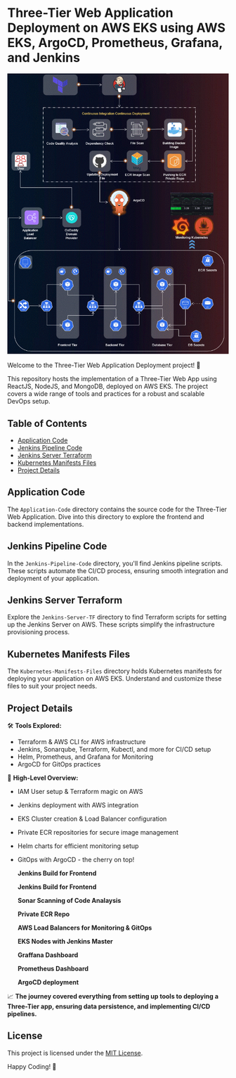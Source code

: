 # Three-Tier Web Application Deployment on AWS EKS using AWS EKS, ArgoCD, Prometheus, Grafana, and Jenkins

![Three-Tier Banner](assets/Three-Tier-ezgif.com-added-text.gif)

Welcome to the Three-Tier Web Application Deployment project! 🚀

This repository hosts the implementation of a Three-Tier Web App using ReactJS, NodeJS, and MongoDB, deployed on AWS EKS. The project covers a wide range of tools and practices for a robust and scalable DevOps setup.

## Table of Contents
- [Application Code](#application-code)
- [Jenkins Pipeline Code](#jenkins-pipeline-code)
- [Jenkins Server Terraform](#jenkins-server-terraform)
- [Kubernetes Manifests Files](#kubernetes-manifests-files)
- [Project Details](#project-details)

## Application Code
The `Application-Code` directory contains the source code for the Three-Tier Web Application. Dive into this directory to explore the frontend and backend implementations.

## Jenkins Pipeline Code
In the `Jenkins-Pipeline-Code` directory, you'll find Jenkins pipeline scripts. These scripts automate the CI/CD process, ensuring smooth integration and deployment of your application.

## Jenkins Server Terraform
Explore the `Jenkins-Server-TF` directory to find Terraform scripts for setting up the Jenkins Server on AWS. These scripts simplify the infrastructure provisioning process.

## Kubernetes Manifests Files
The `Kubernetes-Manifests-Files` directory holds Kubernetes manifests for deploying your application on AWS EKS. Understand and customize these files to suit your project needs.

## Project Details
🛠️ **Tools Explored:**
- Terraform & AWS CLI for AWS infrastructure
- Jenkins, Sonarqube, Terraform, Kubectl, and more for CI/CD setup
- Helm, Prometheus, and Grafana for Monitoring
- ArgoCD for GitOps practices

🚢 **High-Level Overview:**
- IAM User setup & Terraform magic on AWS
- Jenkins deployment with AWS integration
- EKS Cluster creation & Load Balancer configuration
- Private ECR repositories for secure image management
- Helm charts for efficient monitoring setup
- GitOps with ArgoCD - the cherry on top!

  **Jenkins Build for Frontend**

  **Jenkins Build for Frontend**

  **Sonar Scanning of Code Analaysis**

  **Private ECR Repo**

  **AWS Load Balancers for Monitoring & GitOps**

  **EKS Nodes with Jenkins Master**

  **Graffana Dashboard**

  **Prometheus Dashboard**

  **ArgoCD deployment**


📈 **The journey covered everything from setting up tools to deploying a Three-Tier app, ensuring data persistence, and implementing CI/CD pipelines.**

## License
This project is licensed under the [MIT License](LICENSE).

Happy Coding! 🚀
